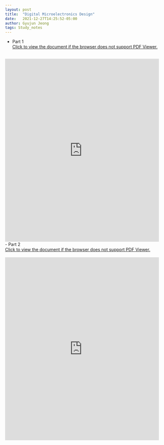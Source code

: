 ```yaml
---
layout: post
title:  "Digital Microelectronics Design"
date:   2021-12-27T14:25:52-05:00
author: Gyujun Jeong
tags: Study_notes
---
```

- Part 1 <br>
<a href="https://drive.google.com/file/d/1T-KPLfODNiCQa96EeTKMJRkHzeD5atzd/preview" target="_blank">Click to view the document if the browser does not support PDF Viewer.</a><br><br>
<iframe src="https://drive.google.com/file/d/1T-KPLfODNiCQa96EeTKMJRkHzeD5atzd/preview" style="width:100%; height:600px;" frameborder="0"></iframe>

<br>
- Part 2 <br>
<a href="https://drive.google.com/file/d/14yxhv67hiek2Yut60RVqmPg_n3-NkMM4/preview" target="_blank">Click to view the document if the browser does not support PDF Viewer.</a><br><br>

<iframe src="https://drive.google.com/file/d/14yxhv67hiek2Yut60RVqmPg_n3-NkMM4/preview" style="width:100%; height:600px;" frameborder="0"></iframe>

